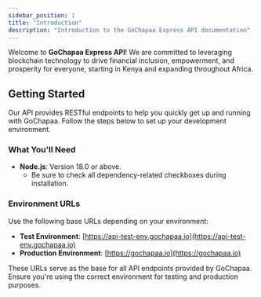 ```yaml
---
sidebar_position: 1
title: "Introduction"
description: "Introduction to the GoChapaa Express API documentation"
---
```


Welcome to **GoChapaa Express API**! We are committed to leveraging blockchain technology to drive financial inclusion, empowerment, and prosperity for everyone, starting in Kenya and expanding throughout Africa.

## Getting Started

Our API provides RESTful endpoints to help you quickly get up and running with GoChapaa. Follow the steps below to set up your development environment.

### What You'll Need

- **Node.js**: Version 18.0 or above.
  - Be sure to check all dependency-related checkboxes during installation.

### Environment URLs

Use the following base URLs depending on your environment:

- **Test Environment**: [https://api-test-env.gochapaa.io](https://api-test-env.gochapaa.io)
- **Production Environment**: [https://gochapaa.io](https://gochapaa.io)

These URLs serve as the base for all API endpoints provided by GoChapaa. Ensure you're using the correct environment for testing and production purposes.
